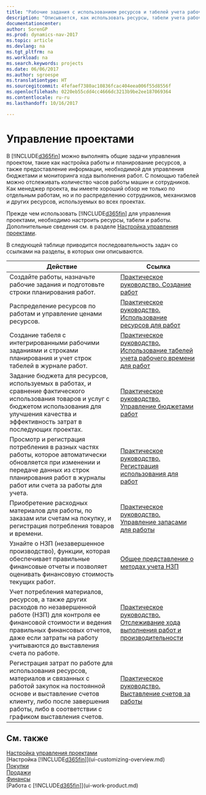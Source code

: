 ```yaml
---
title: "Рабочие задания с использованием ресурсов и табелей учета рабочего времени"
description: "Описывается, как использовать ресурсы, табели учета рабочего времени и работы для управления проектами."
documentationcenter: 
author: SorenGP
ms.prod: dynamics-nav-2017
ms.topic: article
ms.devlang: na
ms.tgt_pltfrm: na
ms.workload: na
ms.search.keywords: projects
ms.date: 06/06/2017
ms.author: sgroespe
ms.translationtype: HT
ms.sourcegitcommit: 4fefaef7380ac10836fcac404eea006f55d8556f
ms.openlocfilehash: 0220eb55cdd4cc4666dc3213b9be2ee187069364
ms.contentlocale: ru-ru
ms.lasthandoff: 10/16/2017

---
```

# <a name="project-management"></a>Управление проектами
В [!INCLUDE[d365fin](includes/d365fin_md.md)] можно выполнять общие задачи управления проектом, такие как настройка работы и планирование ресурсов, а также предоставление информации, необходимой для управления бюджетами и мониторинга хода выполнения работ. С помощью табелей можно отслеживать количество часов работы машин и сотрудников. Как менеджер проекта, вы имеете хороший обзор не только по отдельным работам, но и по распределению сотрудников, механизмов и других ресурсов, используемых во всех проектах.

Прежде чем использовать [!INCLUDE[d365fin](includes/d365fin_md.md)] для управления проектами, необходимо настроить ресурсы, табели и работы. Дополнительные сведения см. в разделе [Настройка управления проектами](projects-setup-projects.md).  

В следующей таблице приводится последовательность задач со ссылками на разделы, в которых они описываются.

| Действие | Ссылка |
| --- | --- |
| Создайте работы, назначьте рабочие задания и подготовьте строки планирования работ. |[Практическое руководство. Создание работ](projects-how-create-jobs.md) |
| Распределение ресурсов по работам и управление ценами ресурсов. |[Практическое руководство. Использование ресурсов для работ](projects-how-use-resources.md) |
| Создание табеля с интегрированными рабочими заданиями и строками планирования и учет строк табелей в журнале работ. |[Практическое руководство. Использование табелей учета рабочего времени для работ](projects-how-use-time-sheets.md) |
| Задание бюджета для ресурсов, используемых в работах, и сравнение фактического использования товаров и услуг с бюджетом использования для улучшения качества и эффективность затрат в последующих проектах. |[Практическое руководство. Управление бюджетами работ](projects-how-manage-budgets.md) |
| Просмотр и регистрация потребления в разных частях работы, которое автоматически обновляется при изменении и передаче данных из строк планирования работ в журналы работ или счета за работы для учета. |[Практическое руководство. Регистрация использования для работ](projects-how-record-job-usage.md) |
| Приобретение расходных материалов для работы, по заказам или счетам на покупку, и регистрация потребления товаров и времени. |[Практическое руководство. Управление запасами для работы](projects-how-manage-project-supplies.md) |
| Узнайте о НЗП (незавершенное производство), функции, которая обеспечивает правильные финансовые отчеты и позволяет оценивать финансовую стоимость текущих работ. |[Общее представление о методах учета НЗП](projects-understanding-wip.md) |
| Учет потребления материалов, ресурсов, а также других расходов по незавершенной работе (НЗП) для контроля ее финансовой стоимости и ведения правильных финансовых отчетов, даже если затраты на работу учитываются до выставления счета по работе. |[Практическое руководство. Отслеживание хода выполнения работ и производительности](projects-how-monitor-progress-performance.md) |
| Регистрация затрат по работе для использования ресурсов, материалов и связанных с работой закупок на постоянной основе и выставление счетов клиенту, либо после завершения работы, либо в соответствии с графиком выставления счетов. |[Практическое руководство. Выставление счетов за работы](projects-how-invoice-jobs.md) |

## <a name="see-also"></a>См. также
[Настройка управления проектами](projects-setup-projects.md)  
[Настройка [!INCLUDE[d365fin](includes/d365fin_md.md)]](ui-customizing-overview.md)      
[Покупки](purchasing-manage-purchasing.md)         
[Продажи](sales-manage-sales.md)    
[Финансы](finance.md)  
[Работа с [!INCLUDE[d365fin](includes/d365fin_md.md)]](ui-work-product.md)  

